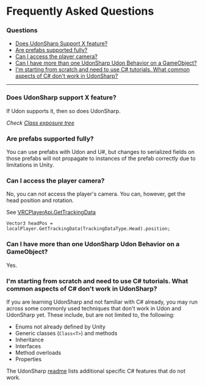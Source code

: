 # Frequently Asked Questions

### Questions
* [Does UdonSharp Support X feature?](#does-udonsharp-support-x-feature)
* [Are prefabs supported fully?](#are-prefabs-supported-fully)
* [Can I access the player camera?](#can-i-access-the-player-camera)
* [Can I have more than one UdonSharp Udon Behavior on a GameObject?](#can-i-have-more-than-one-udonsharp-udon-behavior-on-a-gameobject)
* [I'm starting from scratch and need to use C# tutorials. What common aspects of C# don't work in UdonSharp?](#im-starting-from-scratch-and-need-to-use-c-tutorials-what-common-aspects-of-c-dont-work-in-udonsharp)
---

### Does UdonSharp support X feature?
If Udon supports it, then so does UdonSharp.

_Check [Class exposure tree](https://github.com/Merlin-san/UdonSharp/wiki/class-exposure-tree)_

### Are prefabs supported fully?
You can use prefabs with Udon and U#, but changes to serialized fields on those prefabs will not propagate to instances of the prefab correctly due to limitations in Unity.

### Can I access the player camera?
No, you can not access the player's camera. You can, however, get the head position and rotation.

See [VRCPlayerApi.GetTrackingData](https://github.com/Merlin-san/UdonSharp/wiki/vrchat-api#vrchatplayerapi)
 
`Vector3 headPos = localPlayer.GetTrackingData(TrackingDataType.Head).position;`

### Can I have more than one UdonSharp Udon Behavior on a GameObject?
Yes.

### I'm starting from scratch and need to use C# tutorials. What common aspects of C# don't work in UdonSharp?
If you are learning UdonSharp and not familiar with C# already, you may run across some commonly used techniques that don't work in Udon and UdonSharp yet. These include, but are not limited to, the following:
- Enums not already defined by Unity
- Generic classes (`Class<T>`) and methods
- Inheritance
- Interfaces
- Method overloads
- Properties

The UdonSharp [readme](https://github.com/Merlin-san/UdonSharp/blob/master/README.md#c-features-supported) lists additional specific C# features that do not work.
